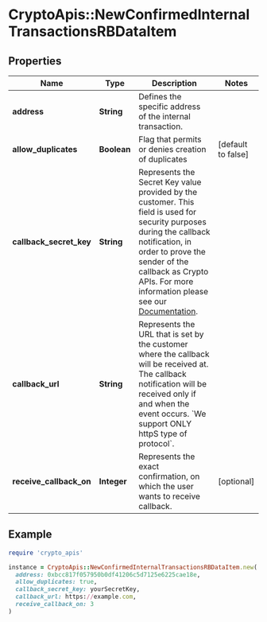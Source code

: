 # CryptoApis::NewConfirmedInternalTransactionsRBDataItem

## Properties

| Name | Type | Description | Notes |
| ---- | ---- | ----------- | ----- |
| **address** | **String** | Defines the specific address of the internal transaction. |  |
| **allow_duplicates** | **Boolean** | Flag that permits or denies creation of duplicates | [default to false] |
| **callback_secret_key** | **String** | Represents the Secret Key value provided by the customer. This field is used for security purposes during the callback notification, in order to prove the sender of the callback as Crypto APIs. For more information please see our [Documentation](https://developers.cryptoapis.io/technical-documentation/general-information/callbacks#callback-security). |  |
| **callback_url** | **String** | Represents the URL that is set by the customer where the callback will be received at. The callback notification will be received only if and when the event occurs. &#x60;We support ONLY httpS type of protocol&#x60;. |  |
| **receive_callback_on** | **Integer** | Represents the exact confirmation, on which the user wants to receive callback. | [optional] |

## Example

```ruby
require 'crypto_apis'

instance = CryptoApis::NewConfirmedInternalTransactionsRBDataItem.new(
  address: 0xbcc817f057950b0df41206c5d7125e6225cae18e,
  allow_duplicates: true,
  callback_secret_key: yourSecretKey,
  callback_url: https://example.com,
  receive_callback_on: 3
)
```

